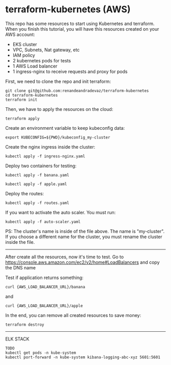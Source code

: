 # terraform-kubernetes (AWS)


This repo has some resources to start using Kubernetes and terraform.
When you finish this tutorial, you will have this resources created on your AWS account:

* EKS cluster
* VPC, Subnets, Nat gateway, etc
* IAM policy
* 2 kubernetes pods for tests
* 1 AWS Load balancer
* 1 ingress-nginx to receive requests and proxy for pods


First, we need to clone the repo and init terraform:
```
git clone git@github.com:renandeandradevaz/terraform-kubernetes
cd terraform-kubernetes
terraform init
```

Then, we have to apply the resources on the cloud:
```
terraform apply
```

Create an environment variable to keep kubeconfig data:
```
export KUBECONFIG=${PWD}/kubeconfig_my-cluster
```

Create the nginx ingress inside the cluster:
```
kubectl apply -f ingress-nginx.yaml
```

Deploy two containers for testing:
```
kubectl apply -f banana.yaml
```
```
kubectl apply -f apple.yaml
```

Deploy the routes:
```
kubectl apply -f routes.yaml
```

If you want to activate the auto scaler. You must run:
```
kubectl apply -f auto-scaler.yaml
```
PS: The cluster's name is inside of the file above. The name is "my-cluster". If you choose a different name for the cluster, you must rename the cluster inside the file.


---


After create all the resources, now it's time to test.
Go to https://console.aws.amazon.com/ec2/v2/home#LoadBalancers and copy the DNS name


Test if application returns something:
```
curl {AWS_LOAD_BALANCER_URL}/banana
``` 
and 
```
curl {AWS_LOAD_BALANCER_URL}/apple
``` 

In the end, you can remove all created resources to save money:

```
terraform destroy
```


---

ELK STACK

```
TODO
kubectl get pods -n kube-system
kubectl port-forward -n kube-system kibana-logging-abc-xyz 5601:5601
```